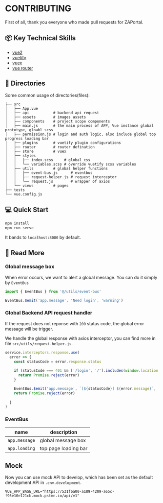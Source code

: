 # CONTRIBUTING

First of all, thank you everyone who made pull requests for ZAPortal.

## 📦 Key Technical Skills

- [vue2](https://v2.vuejs.org/)
- [vuetify](https://vuetifyjs.com/)
- [vuex](https://vuex.vuejs.org/)
- [vue router](https://router.vuejs.org/)

## 📁 Directories

Some common usage of directories(files):

```shell
├── src
│   ├── App.vue
│   ├── api           # backend api request
│   ├── assets        # images assets
│   ├── components    # project scope components
│   ├── main.js       # the main process of APP, Vue instance global prototype, gloabl scss
│   ├── permission.js # login and auth logic, also include global top progress loading bar
│   ├── plugins       # vuetify plugin configurations
│   ├── router        # router defination
│   ├── store         # vuex
│   ├── styles 
│   │   ├── index.scss     # global css
│   │   └── variables.scss # override vuetify scss variables
│   ├── utils         # global helper functions
│   │   ├── event-bus.js      # eventbus
│   │   ├── request-helper.js # request interceptor
│   │   └── request.js        # wrapper of axios
│   └── views         # pages
├── tests
└── vue.config.js
```

## 💻 Quick Start

```bash
npm install
npm run serve
```

It bands to `localhost:8080` by default.

## 🎁 Read More

### Global message box

When error occurs, we want to alert a global message. You can do it simply by `EventBus`

```js
import { EventBus } from '@/utils/event-bus'

EventBus.$emit('app.message', 'Need login', 'warning')
```

### Global Backend API request handler

If the request does not reponse with `200` status code, the global error message will be trigger.

We handle the global response with axios interceptor, you can find more in file `src/utils/request-helper.js`.

```js
service.interceptors.response.use(
  error => {
    const statusCode = error.response.status
    
    if (statusCode === 401 && ['/login', '/'].includes(window.location.pathname)) { // ignore error message
      return Promise.reject(error)
    }

    EventBus.$emit('app.message', `[${statusCode}] ${error.message}`, 'error')
    return Promise.reject(error)
    
  }
)
```


### EventBus

| name            | description       |
|-                |-                  |
| `app.message`   | global message box|
| `app.loading`   | top page loading bar |


## Mock

Now you can use mock API to develop, which has been set as the default development API in `.env.development`.

```dotenv
VUE_APP_BASE_URL="https://531f6a00-a189-4209-a65c-f95e10e121cb.mock.pstmn.io/api/v1"
```

